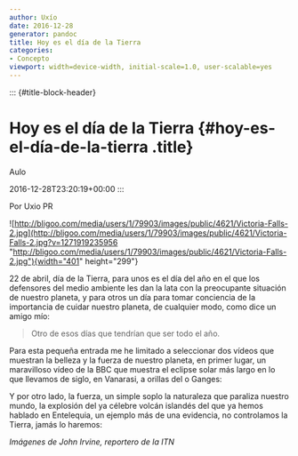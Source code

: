 ```yaml
---
author: Uxío
date: 2016-12-28
generator: pandoc
title: Hoy es el día de la Tierra
categories:
- Concepto
viewport: width=device-width, initial-scale=1.0, user-scalable=yes
---
```


::: {#title-block-header}
# Hoy es el día de la Tierra {#hoy-es-el-día-de-la-tierra .title}

Aulo

2016-12-28T23:20:19+00:00
:::

Por Uxio PR

![http://bligoo.com/media/users/1/79903/images/public/4621/Victoria-Falls-2.jpg](http://bligoo.com/media/users/1/79903/images/public/4621/Victoria-Falls-2.jpg?v=1271919235956 "http://bligoo.com/media/users/1/79903/images/public/4621/Victoria-Falls-2.jpg"){width="401"
height="299"}

22 de abril, día de la Tierra, para unos es el día del año en el que los
defensores del medio ambiente les dan la lata con la preocupante
situación de nuestro planeta, y para otros un día para tomar conciencia
de la importancia de cuidar nuestro planeta, de cualquier modo, como
dice un amigo mío:

> Otro de esos días que tendrían que ser todo el año.

Para esta pequeña entrada me he limitado a seleccionar dos vídeos que
muestran la belleza y la fuerza de nuestro planeta, en primer lugar, un
maravilloso vídeo de la BBC que muestra el eclipse solar más largo en lo
que llevamos de siglo, en Vanarasi, a orillas del o Ganges:

Y por otro lado, la fuerza, un simple soplo la naturaleza que paraliza
nuestro mundo, la explosión del ya célebre volcán islandés del que ya
hemos hablado en Entelequia, un ejemplo más de una evidencia, no
controlamos la Tierra, jamás lo haremos:

*Imágenes de John Irvine, reportero de la ITN*
